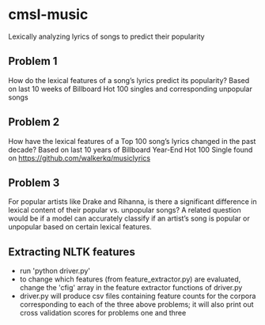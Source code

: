 # cmsl-music
Lexically analyzing lyrics of songs to predict their popularity

## Problem 1
How do the lexical features of a song’s lyrics predict its popularity?
Based on last 10 weeks of Billboard Hot 100 singles and corresponding unpopular songs

## Problem 2
How have the lexical features of a Top 100 song’s lyrics changed in the past decade?
Based on last 10 years of Billboard Year-End Hot 100 Single found on https://github.com/walkerkq/musiclyrics

## Problem 3 
For popular artists like Drake and Rihanna, is there a significant difference in lexical content of their popular vs. unpopular songs? 
A related question would be if a model can accurately classify if an artist’s song is popular or unpopular based on certain lexical features.

## Extracting NLTK features
- run 'python driver.py'
- to change which features (from feature_extractor.py) are evaluated, change the 'cfig' array in the feature extractor functions of driver.py
- driver.py will produce csv files containing feature counts for the corpora corresponding to each of the three above problems; it will also print out cross validation scores for problems one and three